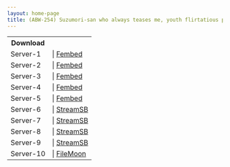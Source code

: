 ```yaml
---
layout: home-page
title: (ABW-254) Suzumori-san who always teases me, youth flirtatious production! Remu Suzumori
---
```


<table><tbody>
<tr>
<th>Download</th>
</tr>
<tr>
<td>Server-1</td>
<td>| <a href="https://watchjavnow.xyz/f/0qzlecl3lndjm6-" target="_blank">Fembed</a></td>
</tr>
<tr>
<td>Server-2</td>
<td>| <a href="https://javhdfree.icu/f/l0em2hn837q8r6e" target="_blank">Fembed</a></td>
</tr>
<tr>
<td>Server-3</td>
<td>| <a href="https://mycloudzz.com/f/enlxpt-m-x74r7k" target="_blank">Fembed</a></td>
</tr>
<tr>
<td>Server-4</td>
<td>| <a href="https://mycloudzz.com/f/0jerkcl3l72n6yg" target="_blank">Fembed</a></td>
</tr>
<tr>
<td>Server-5</td>
<td>| <a href="https://mycloudzz.com/f/pxg0eum6m88qx6m" target="_blank">Fembed</a></td>
</tr>
<tr>
<td>Server-6</td>
<td>| <a href="https://sbthe.com/d/xu2ull1y2z9p.html" target="_blank">StreamSB</a></td>
</tr>
<tr>
<td>Server-7</td>
<td>| <a href="https://javside.com/d/ng68018ao2qx.html" target="_blank">StreamSB</a></td>
</tr>
<tr>
<td>Server-8</td>
<td>| <a href="https://sbfull.com/d/wkodbphut0ta.html" target="_blank">StreamSB</a></td>
</tr>
<tr>
<td>Server-9</td>
<td>| <a href="https://streamsb.net/d/mgkhl6bqkkji.html" target="_blank">StreamSB</a></td>
</tr>
<tr>
<td>Server-10</td>
<td>| <a href="https://filemoon.sx/d/84natbwv3fe2" target="_blank">FileMoon</a></td>
</tr>
</tbody></table>
